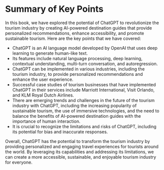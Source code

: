 Summary of Key Points
=================================

In this book, we have explored the potential of ChatGPT to revolutionize the tourism industry by creating AI-powered destination guides that provide personalized recommendations, enhance accessibility, and promote sustainable tourism. Here are the key points that we have covered:

* ChatGPT is an AI language model developed by OpenAI that uses deep learning to generate human-like text.
* Its features include natural language processing, deep learning, contextual understanding, multi-turn conversation, and autoregression.
* ChatGPT can be implemented in various industries, including the tourism industry, to provide personalized recommendations and enhance the user experience.
* Successful case studies of tourism businesses that have implemented ChatGPT in their services include Marriott International, Visit Orlando, and KLM Royal Dutch Airlines.
* There are emerging trends and challenges in the future of the tourism industry with ChatGPT, including the increasing popularity of sustainable tourism, the use of immersive technologies, and the need to balance the benefits of AI-powered destination guides with the importance of human interaction.
* It is crucial to recognize the limitations and risks of ChatGPT, including its potential for bias and inaccurate responses.

Overall, ChatGPT has the potential to transform the tourism industry by providing personalized and engaging travel experiences for tourists around the world. By leveraging its capabilities and addressing its limitations, we can create a more accessible, sustainable, and enjoyable tourism industry for everyone.
